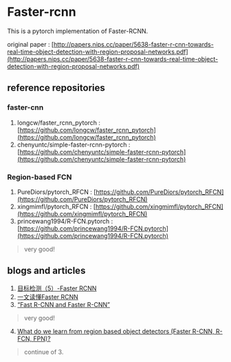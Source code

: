 # Faster-rcnn
This is a pytorch implementation of Faster-RCNN.

original paper : [http://papers.nips.cc/paper/5638-faster-r-cnn-towards-real-time-object-detection-with-region-proposal-networks.pdf](http://papers.nips.cc/paper/5638-faster-r-cnn-towards-real-time-object-detection-with-region-proposal-networks.pdf)

## reference repositories

### faster-cnn
1. longcw/faster_rcnn_pytorch : [https://github.com/longcw/faster_rcnn_pytorch](https://github.com/longcw/faster_rcnn_pytorch)
2. chenyuntc/simple-faster-rcnn-pytorch : [https://github.com/chenyuntc/simple-faster-rcnn-pytorch](https://github.com/chenyuntc/simple-faster-rcnn-pytorch)

### Region-based FCN

1. PureDiors/pytorch_RFCN : [https://github.com/PureDiors/pytorch_RFCN](https://github.com/PureDiors/pytorch_RFCN)
2. xingmimfl/pytorch_RFCN : [https://github.com/xingmimfl/pytorch_RFCN](https://github.com/xingmimfl/pytorch_RFCN)
3. princewang1994/R-FCN.pytorch : [https://github.com/princewang1994/R-FCN.pytorch](https://github.com/princewang1994/R-FCN.pytorch)
> very good!


## blogs and articles

1. [目标检测（5）-Faster RCNN](https://zhuanlan.zhihu.com/p/27988828)
2. [一文读懂Faster RCNN](https://zhuanlan.zhihu.com/p/31426458)
3. [“Fast R-CNN and Faster R-CNN”](https://jhui.github.io/2017/03/15/Fast-R-CNN-and-Faster-R-CNN/)
> very good!
4. [What do we learn from region based object detectors (Faster R-CNN, R-FCN, FPN)?](https://medium.com/@jonathan_hui/what-do-we-learn-from-region-based-object-detectors-faster-r-cnn-r-fcn-fpn-7e354377a7c9)
> continue of 3.
